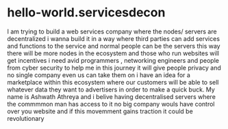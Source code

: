 # hello-world.servicesdecon
I am trying to build a web services company where the nodes/ servers are decentralized i wanna build it in a way where third parties can add services and functions to the service and normal people can be the servers this way there will be more nodes in the ecosystem and those who run websites will get incentives i need avid programmers , networking engineers and people from cyber security to help me in this journey it will give people privacy and no single company even us can take them on i have an idea for a marketplace within this ecosystem where our customers will be able to sell whatever data they want to advertisers in order to make a quick buck.
My name is Ashwath Athreya and i belive having decentralised servers where the commmmon man has access to it no big company wouls have control over you website and if this movemment gains traction it could be revolutionary 
